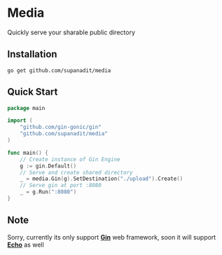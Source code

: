 # Media

Quickly serve your sharable public directory

## Installation
`go get github.com/supanadit/media`

## Quick Start

```go
package main

import (
	"github.com/gin-gonic/gin"
	"github.com/supanadit/media"
)

func main() {
    // Create instance of Gin Engine
	g := gin.Default()
    // Serve and create shared directory
	_ = media.Gin(g).SetDestination("./upload").Create()
    // Serve gin at port :8080
	_ = g.Run(":8080")
}
```

## Note
Sorry, currently its only support [**Gin**](https://github.com/gin-gonic/gin) web framework, soon it will support [**Echo**](https://github.com/labstack/echo) as well